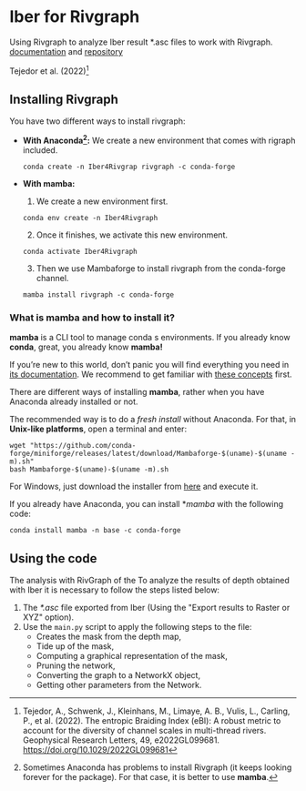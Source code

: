 # Iber for Rivgraph

Using Rivgraph to analyze Iber result *.asc files to work with Rivgraph. [documentation](https://veinsoftheearth.github.io/RivGraph/) and
[repository](https://github.com/VeinsOfTheEarth/RivGraph)

Tejedor et al. (2022)[^1]

## Installing Rivgraph  

You have two different ways to install rivgraph:

- **With Anaconda[^2]:** We create a new environment that comes with rigraph included.  
    ```
    conda create -n Iber4Rivgrap rivgraph -c conda-forge
    ```  

- **With mamba:**
  1. We create a new environment first.
    ```
    conda env create -n Iber4Rivgraph
    ```  
  2. Once it finishes, we activate this new environment.  
    ```
    conda activate Iber4Rivgraph
    ```  
  3. Then we use Mambaforge to install rivgraph from the conda-forge channel.  
    ```
    mamba install rivgraph -c conda-forge
    ```  



### **What is mamba and how to install it?**

**mamba** is a CLI tool to manage conda s environments. If you already know **conda**, great, you already know **mamba!**

If you’re new to this world, don’t panic you will find everything you need in [its documentation](https://mamba.readthedocs.io/en/latest/user_guide/mamba.html#mamba). We recommend to get familiar with [these concepts](https://mamba.readthedocs.io/en/latest/user_guide/concepts.html#concepts) first.

There are different ways of installing **mamba**, rather when you have Anaconda already installed or not. 

The recommended way is to do a *fresh install* without Anaconda. For that, in **Unix-like platforms**, open a terminal and enter:

```raw
wget "https://github.com/conda-forge/miniforge/releases/latest/download/Mambaforge-$(uname)-$(uname -m).sh"
bash Mambaforge-$(uname)-$(uname -m).sh
```  
For Windows, just download the installer from [here](https://github.com/conda-forge/miniforge#mambaforge) and execute it.

If you already have Anaconda, you can install **mamba* with the following code:
```
conda install mamba -n base -c conda-forge
```

## Using the code  

The analysis with RivGraph of the To analyze the results of depth obtained with Iber it is necessary to follow the steps listed below:  
1. The _*.asc_ file exported from Iber (Using the "Export results to Raster or XYZ" option).
2. Use the `main.py` script to apply the following steps to the file:
    - Creates the mask from the depth map,
    - Tide up of the mask,
    - Computing a graphical representation of the mask,
    - Pruning the network,
    - Converting the graph to a NetworkX object,
    - Getting other parameters from the Network.


[^2]: Sometimes Anaconda has problems to install Rivgraph (it keeps looking forever for the package). For that case, it is better to use **mamba**.
[^1]: Tejedor, A., Schwenk, J., Kleinhans, M., Limaye, A. B., Vulis, L., Carling, P., et al. (2022). The entropic Braiding Index (eBI): A robust metric to account for the diversity of channel scales in multi-thread rivers. Geophysical Research Letters, 49, e2022GL099681. https://doi.org/10.1029/2022GL099681
